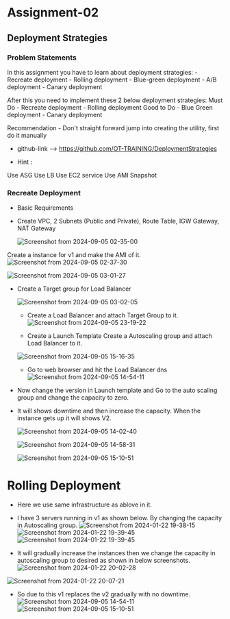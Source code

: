 #  Assignment-02

## Deployment Strategies

### Problem Statements
In this assignment you have to learn about deployment strategies: - Recreate deployment - Rolling deployment - Blue-green deployment - A/B deployment - Canary deployment

After this you need to implement these 2 below deployment strategies: Must Do - Recreate deployment - Rolling deployment Good to Do - Blue Green deployment - Canary deployment

Recommendation - Don't straight forward jump into creating the utility, first do it manually

- github-link --> https://github.com/OT-TRAINING/DeploymentStrategies

- Hint :

Use ASG
Use LB
Use EC2 service
Use AMI Snapshot

### Recreate Deployment

- Basic Requirements
- Create VPC, 2 Subnets (Public and Private), Route Table, IGW Gateway, NAT Gateway

  ![Screenshot from 2024-09-05 02-35-00](https://github.com/user-attachments/assets/326bfdb2-80e6-440b-a814-84a1c76b6530)

Create a instance for v1 and make the AMI of it.
![Screenshot from 2024-09-05 02-37-30](https://github.com/user-attachments/assets/8f730031-6bdc-4f5e-b7b7-38e0e14d10e5)

![Screenshot from 2024-09-05 03-01-27](https://github.com/user-attachments/assets/d80d706d-5050-4826-a7fe-282843c24dc9)

- Create a Target group for Load Balancer
  
  ![Screenshot from 2024-09-05 03-02-05](https://github.com/user-attachments/assets/8401a3d8-6d2c-47e2-8553-6f795bd7eaf3)

  - Create a Load Balancer and attach Target Group to it.
![Screenshot from 2024-09-05 23-19-22](https://github.com/user-attachments/assets/f8071c8d-cbd3-4062-9844-be709e927edf)

   
  - Create a Launch Template Create a Autoscaling group and attach Load Balancer to it.
    
  ![Screenshot from 2024-09-05 15-16-35](https://github.com/user-attachments/assets/523215f2-0ba8-403a-9453-8f6e5a39265e)

  -  Go to web browser and hit the Load Balancer dns
    ![Screenshot from 2024-09-05 14-54-11](https://github.com/user-attachments/assets/87be24c7-db33-4cf0-8155-b5baa66e6bac)
- Now change the version in Launch template and Go to the auto scaling group and change the capacity to zero.
- It will shows downtime and then increase the capacity. When the instance gets up it will shows V2.

  ![Screenshot from 2024-09-05 14-02-40](https://github.com/user-attachments/assets/a31be835-8e5c-4d75-bff6-3dffde4d5478)

  ![Screenshot from 2024-09-05 14-58-31](https://github.com/user-attachments/assets/d82754be-3a5d-4ab1-810b-99cc90c3ff1e)

  ![Screenshot from 2024-09-05 15-10-51](https://github.com/user-attachments/assets/1784574e-7ab8-4c66-991f-6a2c7c77001f)

# Rolling Deployment 
- Here we use same infrastructure as ablove in it.
- I have 3 servers running in v1 as shown below. By changing the capacity in Autoscaling group.
![Screenshot from 2024-01-22 19-38-15](https://github.com/Kiran-dehlikar/test/assets/104997588/67550ce0-a374-420e-8f2f-932b56a33299)
![Screenshot from 2024-01-22 19-39-45](https://github.com/Kiran-dehlikar/test/assets/104997588/bf39b6d6-20a0-4358-b480-6d8df3ece0cc)
![Screenshot from 2024-01-22 19-39-45](https://github.com/Kiran-dehlikar/test/assets/104997588/694ada25-45f8-496d-98d4-46d96108bd7f)

- It will gradually increase the instances then we change the capacity in autoscaling group to desired as shown in below screenshots.
![Screenshot from 2024-01-22 20-02-28](https://github.com/Kiran-dehlikar/test/assets/104997588/7e02be20-de8c-4ba4-8668-3e424769220f)

![Screenshot from 2024-01-22 20-07-21](https://github.com/Kiran-dehlikar/test/assets/104997588/727fb960-f2f6-431c-bbb9-d2465a359c7e)

- So due to this v1 replaces the v2 gradually with no downtime.
![Screenshot from 2024-09-05 14-54-11](https://github.com/user-attachments/assets/87be24c7-db33-4cf0-8155-b5baa66e6bac)
  ![Screenshot from 2024-09-05 15-10-51](https://github.com/user-attachments/assets/1784574e-7ab8-4c66-991f-6a2c7c77001f)






  


